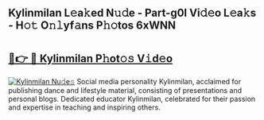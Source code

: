 ## Kylinmilan L𝚎a𝚔ed N𝚞𝚍e - Part-g0l Vi𝚍𝚎o L𝚎a𝚔s - H𝚘𝚝 O𝚗𝚕yf𝚊ns P𝚑𝚘tos 6xWNN

# <h2><a href="http://kf19d7.oniu.top/?m=Kylinmilan">🔗👉 🔴 Kylinmilan P𝚑ot𝚘𝚜 V𝚒d𝚎o</a></h2>

[![Kylinmilan Nu𝚍e𝚜](https://i.imgur.com/0qMVB7G.gif)](http://kf19d7.oniu.top/?m=Kylinmilan)
Social media personality Kylinmilan, acclaimed for publishing dance and lifestyle material, consisting of presentations and personal blogs. Dedicated educator Kylinmilan, celebrated for their passion and expertise in teaching and inspiring others.  
